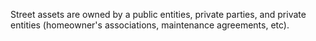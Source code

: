 Street assets are owned by a public entities, private parties, and private entities (homeowner's associations, maintenance agreements, etc).

